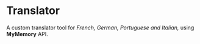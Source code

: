 # Translator
A custom translator tool for <i>French, German, Portuguese and Italian,</i> using <b>MyMemory</b> API.
